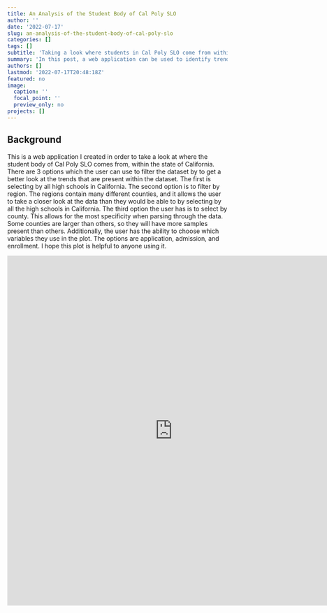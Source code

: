 ```yaml
---
title: An Analysis of the Student Body of Cal Poly SLO
author: ''
date: '2022-07-17'
slug: an-analysis-of-the-student-body-of-cal-poly-slo
categories: []
tags: []
subtitle: 'Taking a look where students in Cal Poly SLO come from within California'
summary: 'In this post, a web application can be used to identify trends where students in Cal Poly SLO come from within the state of California, which can be done by all the schools in California, by the regions in California, or by the counties in California'
authors: []
lastmod: '2022-07-17T20:48:18Z'
featured: no
image:
  caption: ''
  focal_point: ''
  preview_only: no
projects: []
---
```

## Background
This is a web application I created in order to take a look at where the student body of Cal Poly SLO comes from, within the state of California. There are 3 options which the user can use to filter the dataset by to get a better look at the trends that are present within the dataset. The first is selecting by all high schools in California. The second option is to filter by region. The regions contain many different counties, and it allows the user to take a closer look at the data than they would be able to by selecting by all the high schools in California. The third option the user has is to select by county. This allows for the most specificity when parsing through the data. Some counties are larger than others, so they will have more samples present than others. Additionally, the user has the ability to choose which variables they use in the plot. The options are application, admission, and enrollment. I hope this plot is helpful to anyone using it.

<iframe height="800" width="150%" frameborder="no" src="https://gato365.shinyapps.io/whoGoesToCalPoly/"> </iframe>
